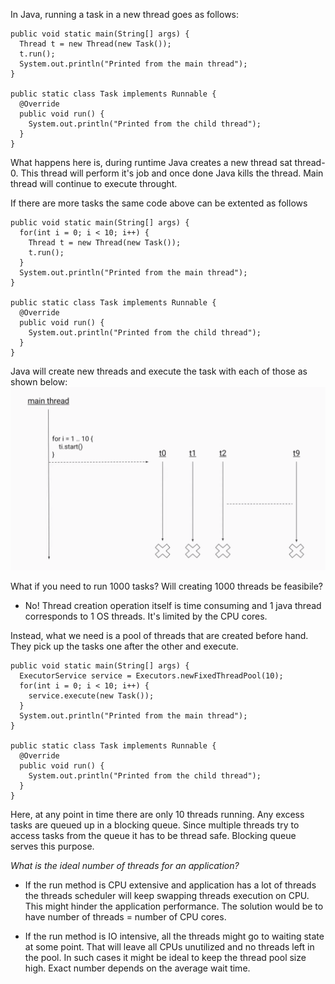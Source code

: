 In Java, running a task in a new thread goes as follows: 

```
public void static main(String[] args) {
  Thread t = new Thread(new Task());
  t.run();
  System.out.println("Printed from the main thread");
}

public static class Task implements Runnable {
  @Override
  public void run() {
    System.out.println("Printed from the child thread");
  }
}
```

What happens here is, during runtime Java creates a new thread sat thread-0. This thread will perform it's job and once done Java kills the thread. Main thread will continue to execute throught. 

If there are more tasks the same code above can be extented as follows

```
public void static main(String[] args) {
  for(int i = 0; i < 10; i++) {
    Thread t = new Thread(new Task());
    t.run();
  }
  System.out.println("Printed from the main thread");
}

public static class Task implements Runnable {
  @Override
  public void run() {
    System.out.println("Printed from the child thread");
  }
}
```

Java will create new threads and execute the task with each of those as shown below: 
![Creating multiple threads](https://github.com/apoorvam1/LeetCode/blob/master/Concepts/Concurrency/Screen%20Shot%202020-02-20%20at%202.21.09%20PM.png)

What if you need to run 1000 tasks? Will creating 1000 threads be feasibile? 
- No! Thread creation operation itself is time consuming and 1 java thread corresponds to 1 OS threads. It's limited by the CPU cores. 

Instead, what we need is a pool of threads that are created before hand. They pick up the tasks one after the other and execute. 

```
public void static main(String[] args) {
  ExecutorService service = Executors.newFixedThreadPool(10);
  for(int i = 0; i < 10; i++) {
    service.execute(new Task());
  }
  System.out.println("Printed from the main thread");
}

public static class Task implements Runnable {
  @Override
  public void run() {
    System.out.println("Printed from the child thread");
  }
}
```

Here, at any point in time there are only 10 threads running. Any excess tasks are queued up in a blocking queue. Since multiple threads try to access tasks from the queue it has to be thread safe. Blocking queue serves this purpose. 


*What is the ideal number of threads for an application?*

- If the run method is CPU extensive and application has a lot of threads the threads scheduler will keep swapping threads execution on CPU. This might hinder the application performance. The solution would be to have number of threads = number of CPU cores. 

- If the run method is IO intensive, all the threads might go to waiting state at some point. That will leave all CPUs unutilized and no threads left in the pool. In such cases it might be ideal to keep the thread pool size high. Exact number depends on the average wait time.  





